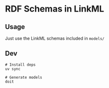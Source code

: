 # RDF Schemas in LinkML

## Usage

Just use the LinkML schemas included in `models/`

## Dev

```
# Install deps
uv sync

# Generate models
doit
```
